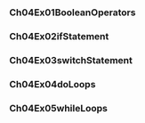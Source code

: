 ### Ch04Ex01BooleanOperators
### Ch04Ex02ifStatement
### Ch04Ex03switchStatement
### Ch04Ex04doLoops
### Ch04Ex05whileLoops
